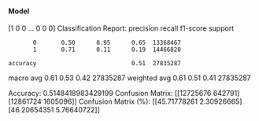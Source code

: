#### Model
[1 0 0 ... 0 0 0]
Classification Report:
              precision    recall  f1-score   support

           0       0.50      0.95      0.65  13368467
           1       0.71      0.11      0.19  14466820

    accuracy                           0.51  27835287
   macro avg       0.61      0.53      0.42  27835287
weighted avg       0.61      0.51      0.41  27835287

Accuracy: 0.5148418983429199
Confusion Matrix:
[[12725676   642791]
 [12861724  1605096]]
Confusion Matrix (%):
[[45.71778261  2.30926665]
 [46.20654351  5.76640722]]
